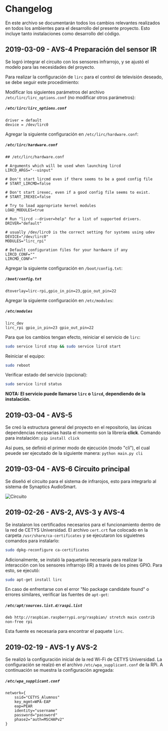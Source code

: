﻿# Changelog
En este archivo se documentarán todos los cambios relevantes realizados en todos los ambientes para el desarrollo del presente proyecto. Esto incluye tanto instalaciones como desarrollo del código.

## 2019-03-09 - AVS-4 Preparación del sensor IR
Se logró integrar el circuito con los sensores infrarrojo, y se ajustó el modelo para las necesidades del proyecto. 

Para realizar la configuración de `lirc` para el control de televisión deseado, se debe seguir este procedimiento:

Modificar los siguientes parámetros del archivo `/etc/lirc/lirc_options.conf` (no modificar otros parámetros):
##### `/etc/lirc/lirc_options.conf`
```
driver = default
device = /dev/lirc0
```

Agregar la siguiente configuración en `/etc/lirc/hardware.conf`:
##### `/etc/lirc/hardware.conf`
```
## /etc/lirc/hardware.conf

# Arguments which will be used when launching lircd
LIRCD_ARGS="--uinput"

# Don't start lircmd even if there seems to be a good config file
# START_LIRCMD=false

# Don't start irexec, even if a good config file seems to exist.
# START_IREXEC=false

# Try to load appropriate kernel modules
LOAD_MODULES=true

# Run "lircd --driver=help" for a list of supported drivers.
DRIVER="default"

# usually /dev/lirc0 is the correct setting for systems using udev
DEVICE="/dev/lirc0"
MODULES="lirc_rpi"

# Default configuration files for your hardware if any
LIRCD_CONF=""
LIRCMD_CONF=""
```

Agregar la siguiente configuración en `/boot/config.txt`:
##### `/boot/config.txt`
```
dtoverlay=lirc-rpi,gpio_in_pin=23,gpio_out_pin=22
```

Agregar la siguiente configuración en `/etc/modules`:
##### `/etc/modules`
```
lirc_dev
lirc_rpi gpio_in_pin=23 gpio_out_pin=22
```

Para que los cambios tengan efecto, reiniciar el servicio de `lirc`:
```bash
sudo service lircd stop && sudo service lircd start
```

Reiniciar el equipo:
```bash
sudo reboot
```

Verificar estado del servicio (opcional):
```bash
sudo service lircd status
```


__NOTA: El servicio puede llamarse `lirc` o `lircd`, dependiendo de la instalación.__

## 2019-03-04 - AVS-5
Se creó la estructura general del proyecto en el repositorio, las únicas dependencias necesarias hasta el momento son la librería __click__. Comando para instalación:
```pip install click```

Así pues, se definió el primer modo de ejecución (modo "cli"), el cual peuede ser ejecutado de la siguiente manera:
```python main.py cli```

## 2019-03-04 - AVS-6 Circuito principal
Se diseñó el circuito para el sistema de infrarojos, esto para integrarlo al sistema de Synaptics AudioSmart.

![Circuito](https://raw.githubusercontent.com/erickduran/avs-remote-controller/develop/docs/img/01-circuit.png)

## 2019-02-26 - AVS-2, AVS-3 y AVS-4
Se instalaron los certificados necesarios para el funcionamiento dentro de la red de CETYS Universidad. El archivo `cert.crt` fue colocado en la carpeta `/usr/share/ca-certificates` y se ejecutaron los siguietnes comandos para instalarlo:

```bash
sudo dpkg-reconfigure ca-certificates
```

Adicionalmente, se instaló la paquetería necesaria para realizar la interacción con los sensores infrarrojo (IR) a través de los pines GPIO. Para esto, se ejecutó:

```bash
sudo apt-get install lirc
```

En caso de enfrentarse con el error "No package candidate found" o errores similares, verificar las fuentes de `apt-get`:
##### `/etc/apt/sources.list.d/raspi.list` 
```
deb http://raspbian.raspberrypi.org/raspbian/ stretch main contrib non-free rpi
```
Esta fuente es necesaria para encontrar el paquete `lirc`.


## 2019-02-19 - AVS-1 y AVS-2
Se realizó la configuración inicial de la red Wi-Fi de CETYS Universidad. La configuración se realzó en el archivo `/etc/wpa_supplicant.conf` de la RPi. A continuación se muestra la configuración agregada:

##### `/etc/wpa_supplicant.conf`
```
network={
    ssid="CETYS_Alumnos"
    key_mgmt=WPA-EAP
    eap=PEAR
    identity="username"
    password="password"
    phase2="auth=MSCHAPv2"
}
```
